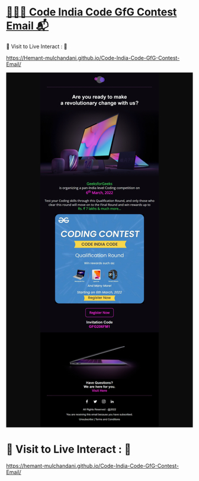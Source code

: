 # [🧑🏻‍💻 Code India Code GfG Contest Email 📬](https://hemant-mulchandani.github.io/Code-India-Code-GfG-Contest-Email/)

  📌 Visit to Live Interact : 🔗

  https://Hemant-mulchandani.github.io/Code-India-Code-GfG-Contest-Email/

  ![Mail Capture](Media/Code%20India%20Code-GfG%20Mail%20Capture.png)

# 📌 Visit to Live Interact : 🔗

  https://hemant-mulchandani.github.io/Code-India-Code-GfG-Contest-Email/ 
